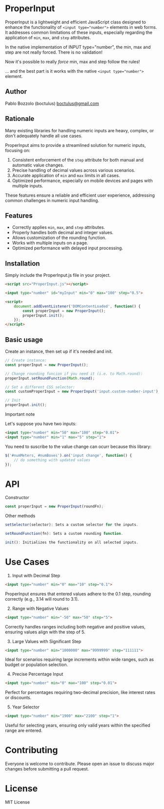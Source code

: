 # ProperInput

ProperInput is a lightweight and efficient JavaScript class designed to enhance the functionality of `<input type="number">` elements in web forms. It addresses common limitations of these inputs, especially regarding the application of `min`, `max`, and `step` attributes.

In the native implementation of INPUT type="number", the min, max and step are not really forced. There is no validation!

Now it's possible to really *force* min, max and step follow the rules!

... and the best part is it works with the native `<input type="number">` element.

## Author

Pablo Bozzolo (boctulus) <boctulus@gmail.com>

## Rationale

Many existing libraries for handling numeric inputs are heavy, complex, or don't adequately handle all use cases. 

ProperInput aims to provide a streamlined solution for numeric inputs, focusing on:

1. Consistent enforcement of the `step` attribute for both manual and automatic value changes.
2. Precise handling of decimal values across various scenarios.
3. Accurate application of `min` and `max` limits in all cases.
4. Optimized performance, especially on mobile devices and pages with multiple inputs.

These features ensure a reliable and efficient user experience, addressing common challenges in numeric input handling.

## Features

- Correctly applies `min`, `max`, and `step` attributes.
- Properly handles both decimal and integer values.
- Allows customization of the rounding function.
- Works with multiple inputs on a page.
- Optimized performance with delayed input processing.

## Installation

Simply include the ProperInput.js file in your project.

```html
<script src="ProperInput.js"></script>

<input type="number" id="myInput" min="0" max="100" step="0.5">

<script>
    document.addEventListener('DOMContentLoaded', function() {
        const properInput = new ProperInput();
        properInput.init();
    });
</script>
```

## Basic usage

Create an instance, then set up if it's needed and init.

```javascript
// Create instance:
const properInput = new ProperInput();

// Change rounding funcion if you need it (i.e. to Math.round):
properInput.setRoundFunction(Math.round);

// Set a different CSS selector:
const customProperInput = new ProperInput('input.custom-number-input');

// Init
properInput.init();
```

Important note

Let's suppose you have two inputs:

```html
<input type="number" min="50" max="100" step="0.01">
<input type="number" min="1" max="5" step="1">
```

You need to suscribe to the value change can ocurr because this library: 

```javascript
$('#numMeters, #numBoxes').on('input change', function() {
    // do something with updated values
});
```

# API

Constructor

```javascript
const properInput = new ProperInput(roundFn);
```

Other methods

```javascript
setSelector(selector): Sets a custom selector for the inputs.
```

```javascript
setRoundFunction(fn): Sets a custom rounding function.
```

```javascript
init(): Initializes the functionality on all selected inputs.
```

# Use Cases

1. Input with Decimal Step

```html
<input type="number" min="0" max="10" step="0.1">
```
ProperInput ensures that entered values adhere to the 0.1 step, rounding correctly (e.g., 3.14 will round to 3.1).


2. Range with Negative Values
```html
<input type="number" min="-50" max="50" step="5">
```
Correctly handles ranges including both negative and positive values, ensuring values align with the step of 5.

3. Large Values with Significant Step
```html
<input type="number" min="1000000" max="9999999" step="111111">
```

Ideal for scenarios requiring large increments within wide ranges, such as budget or population selection.

4. Precise Percentage Input
```html
<input type="number" min="0" max="100" step="0.01">
```

Perfect for percentages requiring two-decimal precision, like interest rates or discounts.

5. Year Selector
```html
<input type="number" min="1900" max="2100" step="1">
```

Useful for selecting years, ensuring only valid years within the specified range are entered.


# Contributing

Everyone is welcome to contribute. Please open an issue to discuss major changes before submitting a pull request.

# License

MIT License